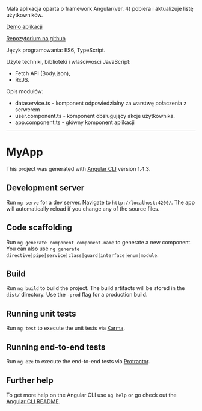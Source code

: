 
Mała aplikacja oparta o framework Angular(ver. 4) pobiera 
i aktualizuje listę użytkowników.
 
[Demo aplikacji](http://eternes.pl/demo/angular/)

[Repozytorium na github](https://github.com/RobertERS/angular-app)

Język programowania: ES6, TypeScript.

Użyte techniki, biblioteki i właściwości JavaScript:
- Fetch API (Body.json),
- RxJS.

Opis modułów:
- dataservice.ts - komponent odpowiedzialny za warstwę połaczenia z serwerem
- user.component.ts - komponent obsługujący akcje użytkownika.
- app.component.ts - główny komponent aplikacji
------------------------------
# MyApp

This project was generated with [Angular CLI](https://github.com/angular/angular-cli) version 1.4.3.

## Development server

Run `ng serve` for a dev server. Navigate to `http://localhost:4200/`. The app will automatically reload if you change any of the source files.

## Code scaffolding

Run `ng generate component component-name` to generate a new component. You can also use `ng generate directive|pipe|service|class|guard|interface|enum|module`.

## Build

Run `ng build` to build the project. The build artifacts will be stored in the `dist/` directory. Use the `-prod` flag for a production build.

## Running unit tests

Run `ng test` to execute the unit tests via [Karma](https://karma-runner.github.io).

## Running end-to-end tests

Run `ng e2e` to execute the end-to-end tests via [Protractor](http://www.protractortest.org/).

## Further help

To get more help on the Angular CLI use `ng help` or go check out the [Angular CLI README](https://github.com/angular/angular-cli/blob/master/README.md).
